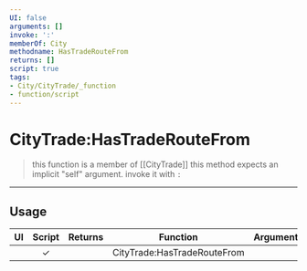 ```yaml
---
UI: false
arguments: []
invoke: ':'
memberOf: City
methodname: HasTradeRouteFrom
returns: []
script: true
tags:
- City/CityTrade/_function
- function/script
---
```

# CityTrade:HasTradeRouteFrom
> this function is a member of [[CityTrade]]
> this method expects an implicit "self" argument. invoke it with `:`
-----
## Usage
|  UI | Script | Returns | Function | Arguments |
|:---:|:------:|-------:|:--------:|:---------|
| |✓||CityTrade:HasTradeRouteFrom||
